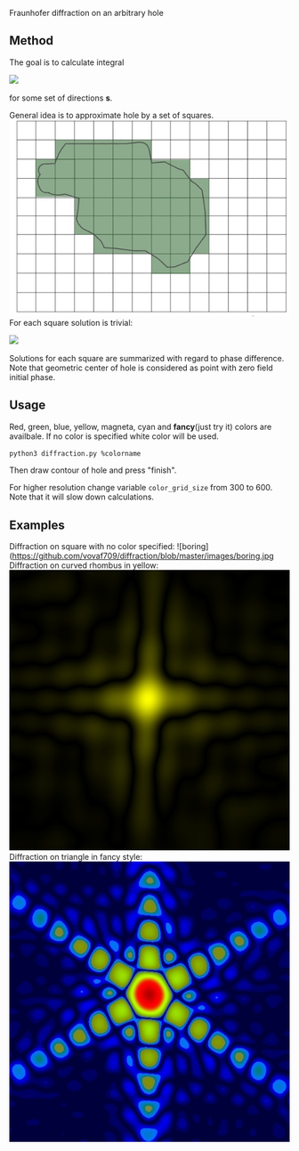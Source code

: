 Fraunhofer diffraction on an arbitrary hole
## Method
The goal is to calculate integral 

<img src="http://latex.codecogs.com/gif.latex?E(\textbf{s}) = \int\limits_{\Omega}e^{ik(\textbf{sr})}dF" border="0"/> 

for some set of directions **s**.

General idea is to approximate hole by a set of squares.
![grid](https://github.com/vovaf709/diffraction/blob/master/images/grid.jpg)  
For each square solution is trivial:

<img src="http://latex.codecogs.com/gif.latex?E = \int\limits_{-a/2}^{a/2}\int\limits_{-b/2}^{b/2}e^{ik(s_xx + s_yy)}dxdy = ab\frac{\sin{\alpha}}{\alpha}\frac{\sin{\beta}}{\beta}" border="0"/>

Solutions for each square are summarized with regard to phase difference. Note that geometric center of hole is considered as point with zero field initial phase.

## Usage
Red, green, blue, yellow, magneta, cyan and **fancy**(just try it) colors are availbale. If no color is specified white color will be used.
```bash
python3 diffraction.py %colorname
```
Then draw contour of hole and press "finish".

For higher resolution change variable ```color_grid_size``` from 300 to 600. Note that it will slow down calculations.
## Examples
Diffraction on square with no color specified:
![boring](https://github.com/vovaf709/diffraction/blob/master/images/boring.jpg
Diffraction on curved rhombus in yellow:
![yellow](https://github.com/vovaf709/diffraction/blob/master/images/yellow.jpg)
Diffraction on triangle in fancy style:
![beautiful](https://github.com/vovaf709/diffraction/blob/master/images/beautiful.jpg)
